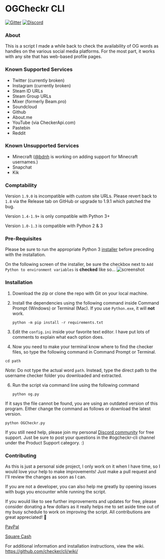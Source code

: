 # OGCheckr CLI

[![Gitter](https://badges.gitter.im/checker/cli.svg)](https://gitter.im/checker/cli?utm_source=badge&utm_medium=badge&utm_campaign=pr-badge)
[![Discord](https://img.shields.io/discord/368060065170849793?color=blueviolet&label=Discord)](https://discord.gg/pKCHYtE)

### About
This is a script I made a while back to check the availability of OG words as handles on the various social media platforms. For the most part, it works with any site that has web-based profile pages.

### Known Supported Services
- Twitter (currently broken)
- Instagram (currently broken)
- Steam ID URLs
- Steam Group URLs
- Mixer (formerly Beam.pro)
- Soundcloud
- Github
- About.me
- YouTube (via CheckerApi.com)
- Pastebin
- Reddit


### Known Unsupported Services
- Minecraft ([@bdnh](https://github.com/bdnh/) is working on adding support for Minecraft usernames.)
- Snapchat
- Kik

### Comptability
Version `1.9.0` is incompatible with custom site URLs. Please revert back to `1.8` via the Release tab on GitHub or upgrade to 1.9.1 which patched the bug.

Version `1.4-1.9+` is only compatible with Python 3+

Version `1.0-1.3` is compatible with Python 2 & 3

### Pre-Requisites
Please be sure to run the appropriate Python 3 [installer](https://www.python.org/downloads/) before preceding with the installation.

On the following screen of the installer, be sure the checkbox next to `Add Python to environment variables` is **checked** like so...
![screenshot](https://d.pr/i/JNFcQT+)

### Installation

1. Download the zip or clone the repo with Git on your local machine.

2. Install the dependencies using the following command inside Command Prompt (Windows) or Terminal (Mac). If you use `Python.exe`, it will **not** work.

    ```
    python -m pip install -r requirements.txt
    ```

4. Edit the `config.ini` inside your favorite text editor. I have put lots of comments to explain what each option does.

5. Now you need to make your terminal know where to find the checker files, so type the following command in Command Prompt or Terminal.

```
cd path
```

_Note:_ Do not type the actual word `path`. Instead, type the direct path to the username checker folder you downloaded and extracted.

6. Run the script via command line using the following command

    ```
    python og.py
    ```
If it says the file cannot be found, you are using an outdated version of this program. Either change the command as follows or download the latest version.

```
python OGCheckr.py
```

If you still need help, please join my personal [Discord community](https://discord.gg/pKCHYtE) for free support. Just be sure to post your questions in the #ogcheckr-cli channel under the Product Support category. :)

### Contributing 
As this is just a personal side project, I only work on it when I have time, so I would love your help to make improvements! Just make a pull request and I'll review the changes as soon as I can. 

If you are not a developer, you can also help me greatly by opening issues with bugs you encounter while running the script.

If you would like to see further improvements and updates for free, please consider donating a few dollars as it really helps me to set aside time out of my busy schedule to work on improving the script. All contributions are great appreciated! 🙂

[PayPal](https://paypal.me/croc)

[Square Cash](https://cash.me/$croc)

For additional information and installation instructions, view the wiki.
https://github.com/checker/cli/wiki/
